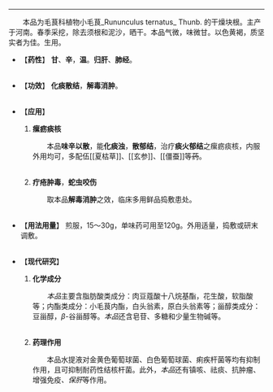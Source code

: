 ---
&emsp;&emsp;本品为毛茛科植物小毛茛_Rununculus ternatus_ Thunb. 的干燥块根。主产于河南。春季采挖，除去须根和泥沙，晒干。本品气微，味微甘。以色黄褐，质坚实者为佳。生用。

- 【**药性**】
	**甘**、**辛**，**温**。**归肝**、**肺经**。<br></br>

- 【**功效**】
	**化痰散结**，**解毒消肿**。<br></br>

- 【**应用**】
	1. **瘰疬痰核**
		
		&emsp;&emsp;本品**味辛以散**，能**化痰浊**，**散郁结**，治疗**痰火郁结**之瘰疬痰核，内服外用均可，多配伍[[夏枯草]]、[[玄参]]、[[僵蚕]]等~~药~~。<br></br>
	
	2. **疔疮肿毒**，**蛇虫咬伤**
		
		&emsp;&emsp;取本品**解毒消肿**之效，临床多用鲜品捣敷患处。<br></br>

- 【**用法用量**】
	煎服，15～30g，单味药可用至120g。外用适量，捣敷或研末调敷。<br></br>

- 【**现代研究**】
	1. **化学成分**
		
		&emsp;&emsp;<dfn>本品</dfn>主要含脂肪酸类成分：肉豆蔻酸十八烷基酯，花生酸，软脂酸等；内酯类成分：小毛茛内酯，白头翁素，原白头翁素等；甾醇类成分：豆甾醇，$β$-谷甾醇等。<dfn>本品</dfn>还含皂苷、多糖和少量生物碱等。<br></br>
	
	2. **药理作用**
		
		&emsp;&emsp;本品水提液对金黄色葡萄球菌、白色葡萄球菌、痢疾杆菌等均有抑制作用，且可抑制耐药性结核杆菌。此外，<dfn>本品</dfn>还有镇咳、祛痰、抗肿瘤、增强免疫<dfn>、保肝</dfn>等作用。